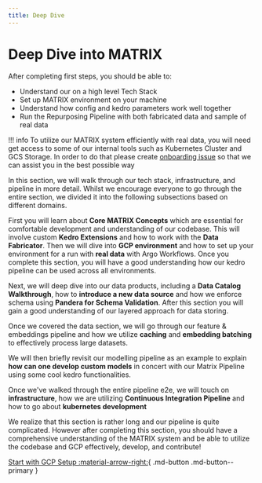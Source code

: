 ```yaml
---
title: Deep Dive
---
```


# Deep Dive into MATRIX

After completing first steps, you should be able to:
- Understand our on a high level Tech Stack
- Set up MATRIX environment on your machine
- Understand how config and kedro parameters work well together
- Run the Repurposing Pipeline with both fabricated data and sample of real data

!!! info
    To utilize our MATRIX system efficiently with real data, you will need get access to some of our internal tools such as Kubernetes Cluster and GCS Storage. In order to do that please create [onboarding issue](https://github.com/everycure-org/matrix/issues/new?assignees=&labels=onboarding&projects=&template=onboarding.md&title=%3Cfirstname%3E+%3Clastname%3E) so that we can assist you in the best possible way

In this section, we will walk through our tech stack, infrastructure, and pipeline in more detail. Whilst we encourage everyone to go through the entire section, we divided it into the following subsections based on different domains. 

First you will learn about **Core MATRIX Concepts** which are essential for comfortable development and understanding of our codebase. This will involve custom **Kedro Extensions** and how to work with the **Data Fabricator**. Then we will dive into **GCP environment** and how to set up your environment for a run with **real data** with Argo Workflows. Once you complete this section, you will have a good understanding how our kedro pipeline can be used across all environments.

Next, we will deep dive into our data products, including a **Data Catalog Walkthrough**, how to **introduce a new data source** and how we enforce schema using **Pandera for Schema Validation**. After this section you will gain a good understanding of our layered approach for data storing.

Once we covered the data section, we will go through our feature & embeddings pipeline and how we utilize **caching** and **embedding batching** to effectively process large datasets. 

We will then briefly revisit our modelling pipeline as an example to explain **how can one develop custom models** in concert with our Matrix Pipeline using some cool kedro functionalities. 

Once we've walked through the entire pipeline e2e, we will touch on **infrastructure**, how we are utilizing **Continuous Integration Pipeline** and how to go about **kubernetes development** 

We realize that this section is rather long and our pipeline is quite complicated. However after completing this section, you should have a comprehensive understanding of the MATRIX system and be able to utilize the codebase and GCP effectively, develop, and contribute!

[Start with GCP Setup :material-arrow-right:](./gcp_setup.md){ .md-button .md-button--primary }
